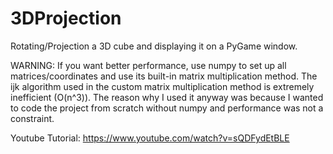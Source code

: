 # 3DProjection
Rotating/Projection a 3D cube and displaying it on a PyGame window. 


WARNING: If you want better performance, use numpy to set up all matrices/coordinates and use its built-in matrix multiplication method. The ijk algorithm used in the custom matrix multiplication method is extremely inefficient (O(n^3)). The reason why I used it anyway was because I wanted to code the project from scratch without numpy and performance was not a constraint. 


Youtube Tutorial:
https://www.youtube.com/watch?v=sQDFydEtBLE
